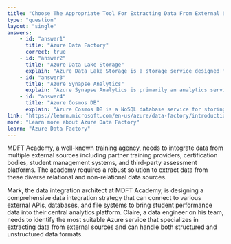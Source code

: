 ```yaml
---
title: "Choose The Appropriate Tool For Extracting Data From External Sources"
type: "question"
layout: "single"
answers:
    - id: "answer1"
      title: "Azure Data Factory"
      correct: true
    - id: "answer2"
      title: "Azure Data Lake Storage"
      explain: "Azure Data Lake Storage is a storage service designed for storing large amounts of data, not for extracting data from external sources."
    - id: "answer3"
      title: "Azure Synapse Analytics"
      explain: "Azure Synapse Analytics is primarily an analytics service for data warehousing and big data analytics, not specifically designed for data extraction from external sources."
    - id: "answer4"
      title: "Azure Cosmos DB"
      explain: "Azure Cosmos DB is a NoSQL database service for storing and serving data, not for extracting data from external sources."
link: "https://learn.microsoft.com/en-us/azure/data-factory/introduction"
more: "Learn more about Azure Data Factory"
learn: "Azure Data Factory"
---
```


MDFT Academy, a well-known training agency, needs to integrate data from multiple external sources including partner training providers, certification bodies, student management systems, and third-party assessment platforms. The academy requires a robust solution to extract data from these diverse relational and non-relational data sources.

Mark, the data integration architect at MDFT Academy, is designing a comprehensive data integration strategy that can connect to various external APIs, databases, and file systems to bring student performance data into their central analytics platform. Claire, a data engineer on his team, needs to identify the most suitable Azure service that specializes in extracting data from external sources and can handle both structured and unstructured data formats.